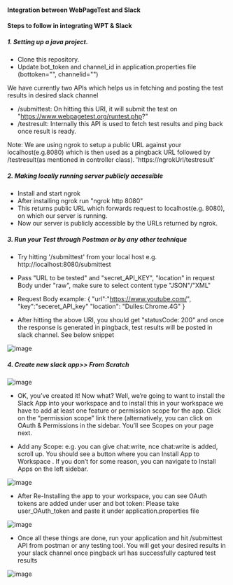 #### Integration between WebPageTest and Slack

#### Steps to follow in integrating WPT & Slack

##### 1. Setting up a java project.
  * Clone this repository.
  * Update bot_token and channel_id in application.properties file (bottoken="", channelid="")

  We have currently two APIs which helps us in fetching and posting the test results in desired slack channel
 * /submittest: On hitting this URI, it will submit the test on "https://www.webpagetest.org/runtest.php?"
 * /testresult: Internally this API is used to fetch test results and ping back once result is ready.

  Note: We are using ngrok to setup a public URL against your localhost(e.g.8080) which is then used as a pingback URL followed by /testresult(as mentioned in controller class).
  'https://ngrokUrl/testresult'

##### 2. Making locally running server publicly accessible
 * Install and start ngrok
 * After installing ngrok run "ngrok http 8080"
 * This returns public URL which forwards request to localhost(e.g. 8080), on which our server is running.
 * Now our server is publicly accessible by the URLs returned by ngrok.

##### 3. Run your Test through Postman or by any other technique
 * Try hitting '/submittest' from your local host e.g. http://localhost:8080/submittest
 * Pass "URL to be tested" and "secret_API_KEY", "location" in request Body under "raw", make sure to select content type "JSON"/"XML"
 * Request Body example: 
  {
     "url":"https://www.youtube.com/",
     "key":"seceret_API_key"
     "location": "Dulles:Chrome.4G"
  }

 * After hitting the above URI, you should get "statusCode: 200" and once the response is generated in pingback, test results will be posted in slack channel. See below snippet

 ![image](https://user-images.githubusercontent.com/81590480/119186416-b553e600-ba95-11eb-8945-c75ff819c8c8.png)


##### 4. Create new slack app>> From Scratch

 ![image](https://user-images.githubusercontent.com/81590480/119186520-d288b480-ba95-11eb-9a7b-ff0e91db5968.png)


 * OK, you’ve created it! Now what? Well, we’re going to want to install the Slack App into your workspace and to install this in your workspace we have to add at least one feature or permission scope for the app. Click on the “permission scope” link there (alternatively, you can click on OAuth & Permissions in the sidebar. You’ll see Scopes on your page next.

 * Add any Scope: e.g. you can give chat:write, nce chat:write is added, scroll up. You should see a button where you can Install App to Workspace . If you don’t for some reason, you can navigate to Install Apps on the left sidebar.

 ![image](https://user-images.githubusercontent.com/81590480/119186606-f3e9a080-ba95-11eb-82da-1bd9cd3c0613.png)

 * After Re-Installing the app to your workspace, you can see OAuth tokens are added under user and bot token: Please take user_OAuth_token and paste it under application.properties file

 ![image](https://user-images.githubusercontent.com/81590480/119186695-12e83280-ba96-11eb-8f65-6ca7adf5d8ef.png)

 * Once all these things are done, run your application and hit /submittest API from postman or any testing tool. You will get your desired results in your slack channel once pingback url has successfully captured test results  

 ![image](https://user-images.githubusercontent.com/81590480/119186724-1b406d80-ba96-11eb-85cd-259e67afa283.png)
